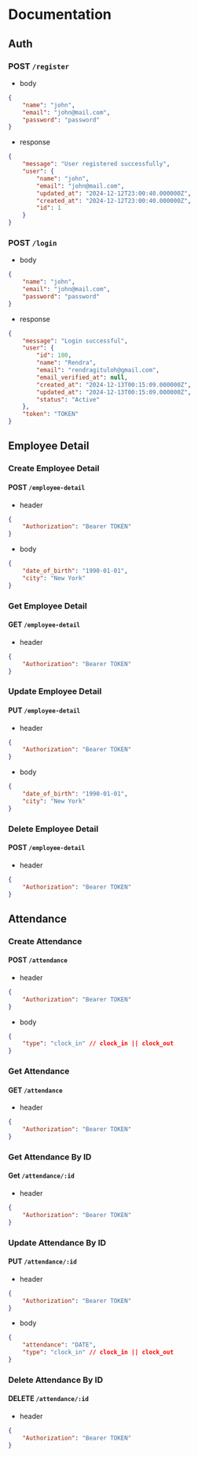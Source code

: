 # Documentation

## Auth
### POST `/register`
- body
```json
{
    "name": "john",
    "email": "john@mail.com",
    "password": "password"
}
```
- response
```json
{
    "message": "User registered successfully",
    "user": {
        "name": "john",
        "email": "john@mail.com",
        "updated_at": "2024-12-12T23:00:40.000000Z",
        "created_at": "2024-12-12T23:00:40.000000Z",
        "id": 1
    }
}
```

### POST `/login`
- body
```json
{
    "name": "john",
    "email": "john@mail.com",
    "password": "password"
}
```
- response
```json
{
    "message": "Login successful",
    "user": {
        "id": 100,
        "name": "Rendra",
        "email": "rendragituloh@gmail.com",
        "email_verified_at": null,
        "created_at": "2024-12-13T00:15:09.000000Z",
        "updated_at": "2024-12-13T00:15:09.000000Z",
        "status": "Active"
    },
    "token": "TOKEN"
}
```

## Employee Detail

### Create Employee Detail
#### POST `/employee-detail`
- header
```json
{
    "Authorization": "Bearer TOKEN"
}
```
- body
```json
{
    "date_of_birth": "1990-01-01",
    "city": "New York"
}
```

### Get Employee Detail
#### GET `/employee-detail`
- header
```json
{
    "Authorization": "Bearer TOKEN"
}
```

### Update Employee Detail
#### PUT `/employee-detail`
- header
```json
{
    "Authorization": "Bearer TOKEN"
}
```
- body
```json
{
    "date_of_birth": "1990-01-01",
    "city": "New York"
}
```

### Delete Employee Detail
#### POST `/employee-detail`
- header
```json
{
    "Authorization": "Bearer TOKEN"
}
```

## Attendance
### Create Attendance
#### POST `/attendance`
- header
```json
{
    "Authorization": "Bearer TOKEN"
}
```
- body
```json
{
    "type": "clock_in" // clock_in || clock_out
}
```

### Get Attendance
#### GET `/attendance`
- header
```json
{
    "Authorization": "Bearer TOKEN"
}
```

### Get Attendance By ID
#### Get `/attendance/:id`
- header
```json
{
    "Authorization": "Bearer TOKEN"
}
```

### Update Attendance By ID
#### PUT `/attendance/:id`
- header
```json
{
    "Authorization": "Bearer TOKEN"
}
```
- body
```json
{
    "attendance": "DATE",
    "type": "clock_in" // clock_in || clock_out
}
```

### Delete Attendance By ID
#### DELETE `/attendance/:id`
- header
```json
{
    "Authorization": "Bearer TOKEN"
}
```
